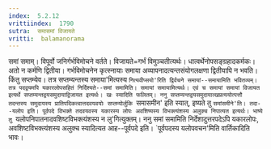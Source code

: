 ```yaml
---
index:  5.2.12
vrittiindex:  1790
sutra:  समासमां विजायते
vritti:  balamanorama 
---
```


समां समाम्। विपूर्वो जनिर्गर्भविमोचने वर्तते। विजायते=गर्भं विमुञ्चतीत्यर्थः। धात्वर्थेनोपसङ्ग्रहादकर्मकः। अतो न कर्मणि द्वितीया। गर्भविमोचनेन कृत्स्नायाः समाया अव्यापनादत्यन्तसंयोगलक्षणा द्वितीयापि न भवति। किंतु सप्तम्येव। तत्र सप्तम्यन्तस्य समाया'मित्यस्य `नित्यवीप्सयो'रिति द्विर्वचने समायां--समायामिति भवितव्यम्। तत्र पदद्वयमपि यकारलोपसहितं निर्दिश्यते--समां समामिति। समायां समायामित्यर्थः। एवं च समायां समायां विजायत इत्यर्थे सप्तम्यन्तद्वयसमुदायाद्विजायत इत्यर्थः। खः स्यादिति फलितम्। ननु सप्तम्यन्तद्वयसमुदायात्खप्रत्ययोत्पत्तौ तदन्तस्य समुदायस्य प्रातिपदिकत्वात्तदवयवयोः सप्तम्योर्लुकि `समासमीन' इति स्यात्, इष्यते तु `समांसमीने'ति। तदा--यलोप इति। पूर्वपदे विभक्ते तदवयवस्य यकारस्य लोपः अवशिष्यस्य विभक्त्यंशस्य अलुक्च निपात्यत इत्यर्थः। भाष्ये तु `यलोपनिपातनादवशिष्टविभक्त्यंशस्य न लु'गित्युक्तम्। ननु समां समामिति निर्देशादुत्तरपदेऽपि यकारलोपः, अवशिष्टविभक्त्यंशस्य अलुक्च स्यादित्यत आह--पूर्वपदे इति। `पूर्वपदस्य यलोपवचन'मिति वार्तिकादिति भावः। 

